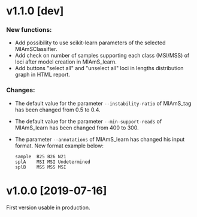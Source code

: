 # v1.1.0 [dev]

### New functions:
  * Add possibility to use scikit-learn parameters of the selected MIAmSClassifier.
  * Add check on number of samples supporting each class (MSI/MSS) of loci after model creation in MIAmS_learn.
  * Add buttons "select all" and "unselect all" loci in lengths distribution graph in HTML report.

### Changes:
  * The default value for the parameter `--instability-ratio` of MIAmS_tag has been changed from 0.5 to 0.4.
  * The default value for the parameter `--min-support-reads` of MIAmS_learn has been changed from 400 to 300.
  * The parameter `--annotations` of MIAmS_learn has changed his input format. New format example below:

        sample	B25	B26	N21
        splA	MSI	MSI	Undetermined
        splB	MSS	MSS	MSI


# v1.0.0 [2019-07-16]

  First version usable in production.
